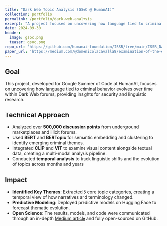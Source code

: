 ```yaml
---
title: "Dark Web Topic Analysis (GSoC @ HumanAI)"
collection: portfolio
permalink: /portfolio/dark-web-analysis
excerpt: "A project focused on uncovering how language tied to criminal behavior evolves over time within Dark Web forums."
date: 2024-09-30
header:
  image: gsoc.png
  teaser: gsoc.png
repo_url: 'https://github.com/humanai-foundation/ISSR/tree/main/ISSR_Dark_Web_Domenico_Lacavalla'
paper_url: 'https://medium.com/@domenicolacavalla8/examination-of-the-evolution-of-language-among-dark-web-users-67fd3397e0fb'
---
```


## Goal
This project, developed for Google Summer of Code at HumanAI, focuses on uncovering how language tied to criminal behavior evolves over time within Dark Web forums, providing insights for security and linguistic research.

## Technical Approach
- Analyzed over **500,000 discussion points** from underground marketplaces and illicit forums.
- Used **BERT** and **BERTopic** for semantic embedding and clustering to identify emerging criminal themes.
- Integrated **CLIP** and **ViT** to examine visual content alongside textual data, creating a multi-modal analysis pipeline.
- Conducted **temporal analysis** to track linguistic shifts and the evolution of topics across months and years.

## Impact
- **Identified Key Themes**: Extracted 5 core topic categories, creating a temporal view of how narratives and terminology changed.
- **Predictive Modeling**: Deployed predictive models on Hugging Face to forecast thematic evolution.
- **Open Science**: The results, models, and code were communicated through an in-depth [Medium article](https://medium.com/@domenicolacavalla8/examination-of-the-evolution-of-language-among-dark-web-users-67fd3397e0fb) and fully open-sourced on GitHub.